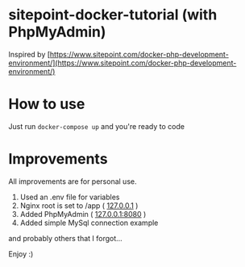 # sitepoint-docker-tutorial (with PhpMyAdmin)
Inspired by [https://www.sitepoint.com/docker-php-development-environment/](https://www.sitepoint.com/docker-php-development-environment/)

# How to use
Just run ```docker-compose up``` and you're ready to code

# Improvements
All improvements are for personal use.
1. Used an .env file for variables
2. Nginx root is set to /app ( [127.0.0.1](127.0.0.1) )
3. Added PhpMyAdmin ( [127.0.0.1:8080](127.0.0.1:8080) )
4. Added simple MySql connection example

and probably others that I forgot...

Enjoy :)
